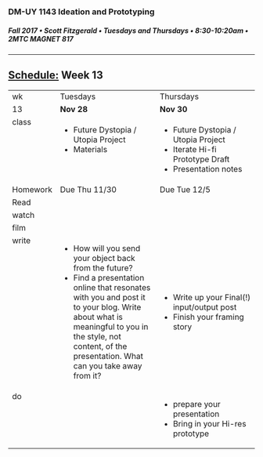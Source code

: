 ### DM-UY 1143 Ideation and Prototyping
##### Fall 2017 • Scott Fitzgerald • Tuesdays and Thursdays • 8:30-10:20am • 2MTC MAGNET 817

---
## [Schedule:](schedule.md) Week 13

<table>
<tr>
<td>wk</td>
<td>Tuesdays</td>
<td>Thursdays</td>
</tr>
<tr>
<td valign="top">13</td>
<td valign="top" width="48%"><strong>Nov 28</strong></td>
<td valign="top" width="48%"><strong>Nov 30</strong></td>
</tr>
<tr>
<td valign="top">class</td>
<td valign="top"><!-- Tuesday-->
<ul><li>Future Dystopia / Utopia Project</li><li>Materials</li></ul>
</td>
<!-- 2nd column class -->
<td valign="top" width="48%">
<!-- Thursday class  -->
<ul><li>Future Dystopia / Utopia Project</li><li>Iterate Hi-fi Prototype Draft</li><li>Presentation notes</li></ul>
</td>
</tr>
<!-- Homework -->
<tr>
<td valign="top">Homework</td>
<td>Due  Thu  11/30</td>
<td>Due  Tue  12/5</td>
</tr>
<!-- read -->
<tr><td valign="top">Read</td>
<td>

<!-- readings for Thurs-->
</td>
<td>
<!-- Readings for Mon-->
</td>
</tr>
<!-- watch -->
<tr>
  <td valign="top">watch</td>
  <td><!-- Due wed this week -->
</td>
  <td><!-- Due next monday -->
</td>
</tr>
<!-- film -->
<tr>
<td valign="top">film</td>
<td><!-- Due wed this week -->
</td>
<td><!-- Due next monday -->
</td>
</tr>
<!-- write -->
<tr>
<td valign="top">write</td>
<td><!-- Due wed this week -->
<ul>
<li>How will you send your object back from the future?</li>
<li>Find a presentation online that resonates with you and post it to your blog. Write about what is meaningful to you in the style, not content, of the presentation. What can you take away from it? </li>
</ul>
</td>
<td>
<!-- Due Mon next week -->
<ul><li>Write up your Final(!) input/output post</li><li>Finish your framing story</li>
</ul>
</td>
</tr>
<!-- do -->
<tr>
  <td valign="top">do</td>
  <td>
<!-- Due wed this week -->
</td>
  <td>
  <ul><li>prepare your presentation</li>
  <li>Bring in your Hi-res prototype</li></ul>
  <!-- Due Mon next week -->
</td>
</table>